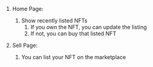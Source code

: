 1. Home Page:
   1. Show recently listed NFTs
      1. If you own the NFT, you can update the listing
      2. If not, you can buy that listed NFT
   
2. Sell Page:
   1. You can list your NFT on the marketplace